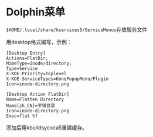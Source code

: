 # Dolphin菜单
`$HOME/.local/share/kservices5/ServiceMenus`存放服务文件

用desktop格式编写，示例：
```desktop
[Desktop Entry]
Actions=FlatDir;
MimeType=inode/directory;
Type=Service
X-KDE-Priority=Toplevel
X-KDE-ServiceTypes=KonqPopupMenu/Plugin
Icon=inode-directory.png

[Desktop Action FlatDir]
Name=Flatten Directory
Name[zh_CN]=平铺目录
Icon=inode-directory.png
Exec=flat %f

```

添加后用kbuildsycoca5重建缓存。